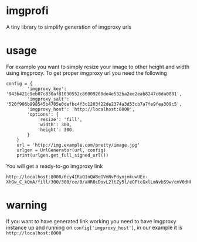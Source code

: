 # imgprofi
A tiny library to simplify generation of imgproxy urls

# usage
For example you want to simply resize your image to other height and width using imgproxy. To get proper imgproxy url you need the following
```
config = {
        'imgproxy_key': '943b421c9eb07c830af81030552c86009268de4e532ba2ee2eab8247c6da0881',
        'imgproxy_salt': '520f986b998545b4785e0defbc4f3c1203f22de2374a3d53cb7a7fe9fea309c5',
        'imgproxy_host': 'http://localhost:8000',
        'options': {
            'resize': 'fill',
            'width': 300,
            'height': 300,
        }
    }
    url = 'http://img.example.com/pretty/image.jpg'
    urlgen = UrlGenerator(url, config)
    print(urlgen.get_full_signed_url())
```
You will get a ready-to-go imgproxy link
```
http://localhost:8000/6cy4IRuQ1nQW8qGVmNvPdynjmkuwUEx-XhGw_C_kQmA/fill/300/300/ce/0/aHR0cDovL2ltZy5l/eGFtcGxlLmNvbS9w/cmV0dHkvaW1hZ2Uu/anBn
```

# warning

If you want to have generated link working you need to have imgproxy instance up and running on ```config['imgproxy_host']```, in our example it is ```http://localhost:8000```